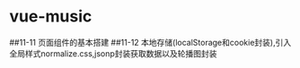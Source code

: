 # vue-music
##11-11  页面组件的基本搭建
##11-12  本地存储(localStorage和cookie封装),引入全局样式normalize.css,jsonp封装获取数据以及轮播图封装

